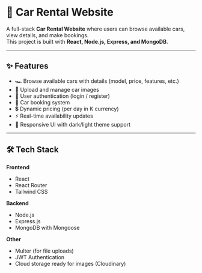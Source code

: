 # 🚗 Car Rental Website

A full-stack **Car Rental Website** where users can browse available cars, view details, and make bookings.  
This project is built with **React, Node.js, Express, and MongoDB**.  

---

## ✨ Features

- 🏎️ Browse available cars with details (model, price, features, etc.)
- 📸 Upload and manage car images
- 🔑 User authentication (login / register)
- 📅 Car booking system
- 💲 Dynamic pricing (per day in K currency)
- ⚡ Real-time availability updates
- 🎨 Responsive UI with dark/light theme support

---

## 🛠️ Tech Stack

**Frontend**
- React  
- React Router  
- Tailwind CSS  

**Backend**
- Node.js  
- Express.js  
- MongoDB with Mongoose  

**Other**
- Multer (for file uploads)  
- JWT Authentication  
- Cloud storage ready for images (Cloudinary)
